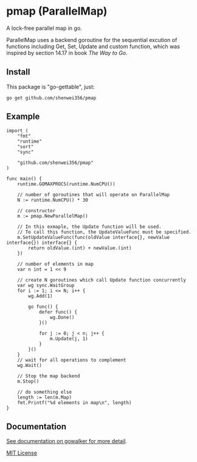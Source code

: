 pmap (ParallelMap)
==================

A lock-free parallel map in go.

ParallelMap uses a backend goroutine for the sequential excution of 
functions including Get, Set, Update and custom function, 
which was inspired by section 14.17 in book *The Way to Go*.

Install
-------
This package is "go-gettable", just:

    go get github.com/shenwei356/pmap

Example
-------
    
    import (
    	"fmt"
    	"runtime"
    	"sort"
    	"sync"
    
    	"github.com/shenwei356/pmap"
    )
    
    func main() {
        runtime.GOMAXPROCS(runtime.NumCPU())
    
    	// number of goroutines that will operate on ParallelMap
    	N := runtime.NumCPU() * 30
    	 
    	// constructor
    	m := pmap.NewParallelMap()
    	
    	// In this exmaple, the Update function will be used.
    	// To call this function, the UpdateValueFunc must be specified.
    	m.SetUpdateValueFunc(func(oldValue interface{}, newValue interface{}) interface{} {
    		return oldValue.(int) + newValue.(int)
    	})
    
    	// number of elements in map
    	var n int = 1 << 9
    
        // create N goroutines which call Update function concurrently
    	var wg sync.WaitGroup
    	for i := 1; i <= N; i++ {
    		wg.Add(1)
    
    		go func() {
    			defer func() {
    				wg.Done()
    			}()
    
    			for j := 0; j < n; j++ {
    				m.Update(j, 1)
    			}
    		}()
    	}    
    	// wait for all operations to complement
    	wg.Wait()
    	    	
    	// Stop the map backend
    	m.Stop()
    
    	// do something else
    	length := len(m.Map)
    	fmt.Printf("%d elements in map\n", length)
    }
    
 

Documentation
-------------

[See documentation on gowalker for more detail](http://gowalker.org/github.com/shenwei356/pmap).

[MIT License](https://github.com/shenwei356/pmap/blob/master/LICENSE)